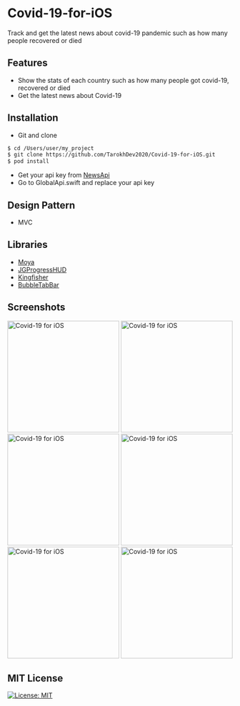 # Covid-19-for-iOS
Track and get the latest news about covid-19 pandemic such as how many people recovered or died

## Features
- Show the stats of each country such as how many people got covid-19, recovered or died
- Get the latest news about Covid-19

## Installation ##
* Git and clone <br/>
```bash
$ cd /Users/user/my_project
$ git clone https://github.com/TarokhDev2020/Covid-19-for-iOS.git
$ pod install
```
* Get your api key from [NewsApi](https://newsapi.org/)
* Go to GlobalApi.swift and replace your api key

## Design Pattern ##
* MVC

## Libraries ##
* [Moya](https://github.com/Moya/Moya)
* [JGProgressHUD](https://github.com/JonasGessner/JGProgressHUD)
* [Kingfisher](https://github.com/onevcat/Kingfisher)
* [BubbleTabBar](https://github.com/Cuberto/bubble-icon-tabbar)

## Screenshots ##
<img src="https://user-images.githubusercontent.com/72879576/96609392-582d6180-1307-11eb-8c20-f815b8152b52.png" alt="Covid-19 for iOS" width="250"/>
<img src="https://user-images.githubusercontent.com/72879576/96609413-5cf21580-1307-11eb-9062-3f1273635565.png" alt="Covid-19 for iOS" width="250"/>
<img src="https://user-images.githubusercontent.com/72879576/96609422-5f546f80-1307-11eb-9fee-31de59fd52a7.png" alt="Covid-19 for iOS" width="250"/>
<img src="https://user-images.githubusercontent.com/72879576/96609468-6a0f0480-1307-11eb-9d18-1208b391c5fe.png" alt="Covid-19 for iOS" width="250"/>
<img src="https://user-images.githubusercontent.com/72879576/96609470-6a0f0480-1307-11eb-9984-f676de4ea432.png" alt="Covid-19 for iOS" width="250"/>
<img src="https://user-images.githubusercontent.com/72879576/96609475-6d09f500-1307-11eb-8af8-6c36882c788a.png" alt="Covid-19 for iOS" width="250"/>

## MIT License ##
[![License: MIT](https://img.shields.io/badge/License-MIT-yellow.svg)](https://opensource.org/licenses/MIT)
